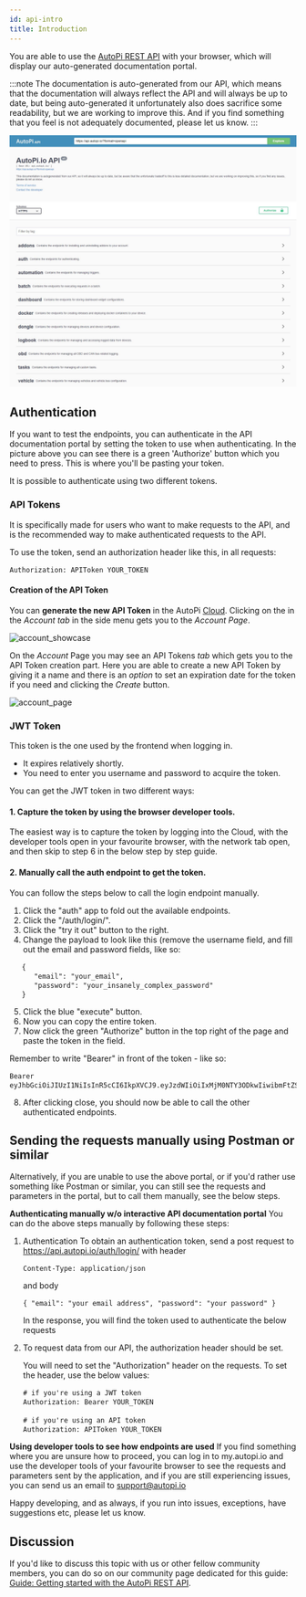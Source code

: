 ```yaml
---
id: api-intro
title: Introduction
---
```


You are able to use the [AutoPi REST API](https://api.autopi.io) with your browser, which will display our
auto-generated documentation portal.

:::note
The documentation is auto-generated from our API, which means that the documentation will always reflect the API and
will always be up to date, but being auto-generated it unfortunately also does sacrifice some readability, but we
are working to improve this. And if you find something that you feel is not adequately documented, please let us know.
:::

![api_frontpage](/img/getting_started/api/api_intro/api_frontpage.jpg) 

## Authentication
If you want to test the endpoints, you can authenticate in the API documentation portal by setting the token to use
when authenticating. In the picture above you can see there is a green 'Authorize' button which you need to press.
This is where you'll be pasting your token.

It is possible to authenticate using two different tokens.

### API Tokens

It is specifically made for users who want to make requests to the API, and is the recommended way to make
authenticated requests to the API.

To use the token, send an authorization header like this, in all requests:

```
Authorization: APIToken YOUR_TOKEN
```

#### Creation of the API Token

You can **generate the new API Token** in the AutoPi [Cloud](https://my.autopi.io). Clicking on the in the *Account tab* in the side menu gets you to the *Account Page*.

![account_showcase](/img/getting_started/api/api_intro/account_showcase.jpg) 

On the *Account* Page you may see an API Tokens *tab* which gets you to the API Token creation part. Here you are able to create a new API Token by giving it a name and there is an *option* to set an expiration date for the token if you need and clicking the *Create* button.

![account_page](/img/getting_started/api/api_intro/account_page.jpg) 

### JWT Token

This token is the one used by the frontend when logging in.
* It expires relatively shortly.
* You need to enter you username and password to acquire the token.

You can get the JWT token in two different ways:

#### 1. Capture the token by using the browser developer tools.
The easiest way is to capture the token by logging into the Cloud, with the developer tools open in your favourite
browser, with the network tab open, and then skip to step 6 in the below step by step guide.

#### 2. Manually call the auth endpoint to get the token.
You can follow the steps below to call the login endpoint manually.

1. Click the "auth" app to fold out the available endpoints.
2. Click the "/auth/login/".
3. Click the "try it out" button to the right.
4. Change the payload to look like this (remove the username field, and fill out the email and password fields, like so:
```
   {
      "email": "your_email",
      "password": "your_insanely_complex_password"
   }
```
5. Click the blue "execute" button.
6. Now you can copy the entire token.
7. Now click the green "Authorize" button in the top right of the page and paste the token in the field.

Remember to write "Bearer" in front of the token - like so:

```
Bearer eyJhbGciOiJIUzI1NiIsInR5cCI6IkpXVCJ9.eyJzdWIiOiIxMjM0NTY3ODkwIiwibmFtZSI6IkpvaG4gRG9lIiwiaWF0IjoxNTE2MjM5MDIyfQ.4pXwtyQKCwSrYfcj9O7MGVv5ustPbx0GmYY7jHZL8es
```

8. After clicking close, you should now be able to call the other authenticated endpoints.

## Sending the requests manually using Postman or similar
Alternatively, if you are unable to use the above portal, or if you'd rather use something like Postman or similar,
you can still see the requests and parameters in the portal, but to call them manually, see the below steps.

**Authenticating manually w/o interactive API documentation portal**
You can do the above steps manually by following these steps:

1. Authentication
    To obtain an authentication token, send a post request to https://api.autopi.io/auth/login/
    with header

    ```
    Content-Type: application/json
    ```
    and body

    ```
    { "email": "your email address", "password": "your password" }
    ```

    In the response, you will find the token used to authenticate the below requests

2. To request data from our API, the authorization header should be set.

    You will need to set the "Authorization" header on the requests. To set the header, use the below values:

    ```
    # if you're using a JWT token
    Authorization: Bearer YOUR_TOKEN

    # if you're using an API token
    Authorization: APIToken YOUR_TOKEN
    ```

**Using developer tools to see how endpoints are used**
If you find something where you are unsure how to proceed, you can log in to my.autopi.io and use the developer tools
of your favourite browser to see the requests and parameters sent by the application, and if you are still experiencing
issues, you can send us an email to support@autopi.io

Happy developing, and as always, if you run into issues, exceptions, have suggestions etc, please let us know.

## Discussion
If you'd like to discuss this topic with us or other fellow community members, you can do so on our community
page dedicated for this guide: [Guide: Getting started with the AutoPi REST API](https://community.autopi.io/t/guide-getting-started-with-the-autopi-rest-api/497).
